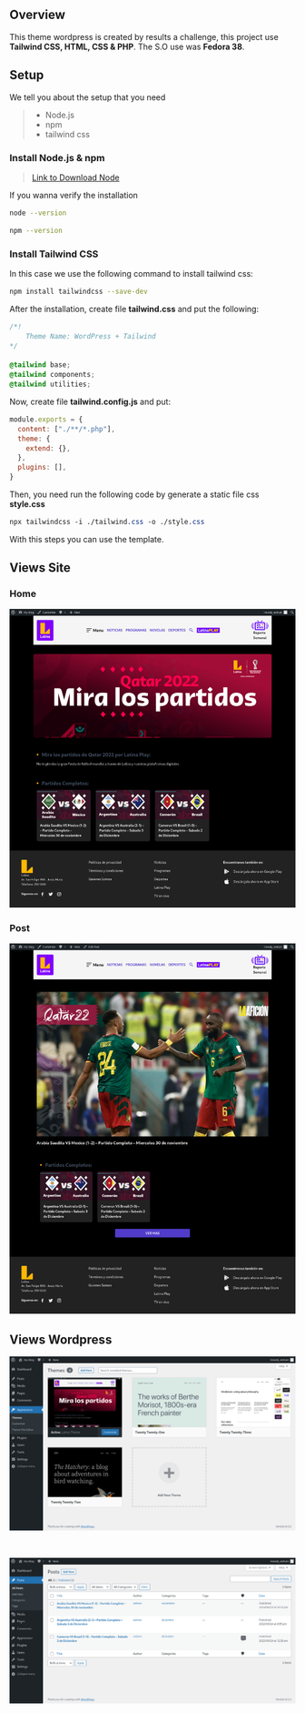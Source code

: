 ## **Overview**

This theme wordpress is created by results a challenge, this project use **Tailwind CSS, HTML, CSS & PHP**. The S.O use was **Fedora 38**.

## **Setup**

We tell you about the setup that you need

> * Node.js
> * npm
> * tailwind css

### **Install Node.js & npm**

> [Link to Download Node](https://nodejs.org/en)

If you wanna verify the installation 

```bash
node --version
```

```bash
npm --version
```

### **Install Tailwind CSS**

In this case we use the following command to install tailwind css:

```bash
npm install tailwindcss --save-dev
```

After the installation, create file **tailwind.css** and put the following:

```css
/*!
    Theme Name: WordPress + Tailwind
*/

@tailwind base;
@tailwind components;
@tailwind utilities;
```

Now, create file **tailwind.config.js** and put:

```javascript
module.exports = {
  content: ["./**/*.php"],
  theme: {
    extend: {},
  },
  plugins: [],
}
```

Then, you need run the following code by generate a static file css **style.css**

```css
npx tailwindcss -i ./tailwind.css -o ./style.css
```

With this steps you can use the template.

## **Views Site**

### Home
![view category](./assets/images/view_category.png)

### Post
![view entrada](./assets/images/view_entrada.png)

## **Views Wordpress**

![view entrada](./assets/images/view_wordpress_preview_template.png)

<br>

![view entrada](./assets/images/view_wordpress_entradas.png)